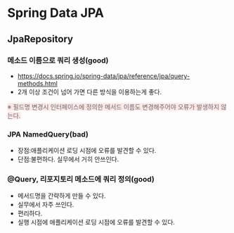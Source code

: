 # Spring Data JPA

## JpaRepository
### 메소드 이름으로 쿼리 생성(good)
* https://docs.spring.io/spring-data/jpa/reference/jpa/query-methods.html
* 2개 이상 조건이 넘어 가면 다른 방식을 이용하는게 좋다.

<span style="background-color:#FFE6E6; color:dimgray">
※ 필드명 변경시 인터페이스에 정의한 메서드 이름도 변경해주어야 오류가 발생하지 않는다.
</span>

### JPA NamedQuery(bad)
* 장점:애플리케이션 로딩 시점에 오류를 발견할 수 있다.
* 단점:불편하다. 실무에서 거히 안쓰인다.

### @Query, 리포지토리 메소드에 쿼리 정의(good)
* 메서드명을 간략하게 만들 수 있다.
* 실무에서 자주 쓰인다.
* 편리하다.
* 실행 시점에 애플리케이션 로딩 시점에 오류를 발견할 수 있다.



